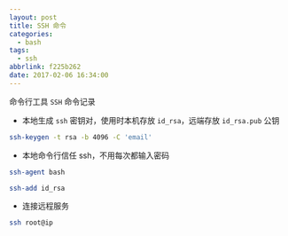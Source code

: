 ```yaml
---
layout: post
title: SSH 命令
categories:
  - bash
tags:
  - ssh
abbrlink: f225b262
date: 2017-02-06 16:34:00
---
```



命令行工具 `SSH` 命令记录

<!--more-->


- 本地生成 `ssh` 密钥对，使用时本机存放 `id_rsa`，远端存放 `id_rsa.pub` 公钥

```bash
ssh-keygen -t rsa -b 4096 -C 'email'
```


- 本地命令行信任 ssh，不用每次都输入密码

```bash
ssh-agent bash

ssh-add id_rsa
```

- 连接远程服务

```bash
ssh root@ip
```